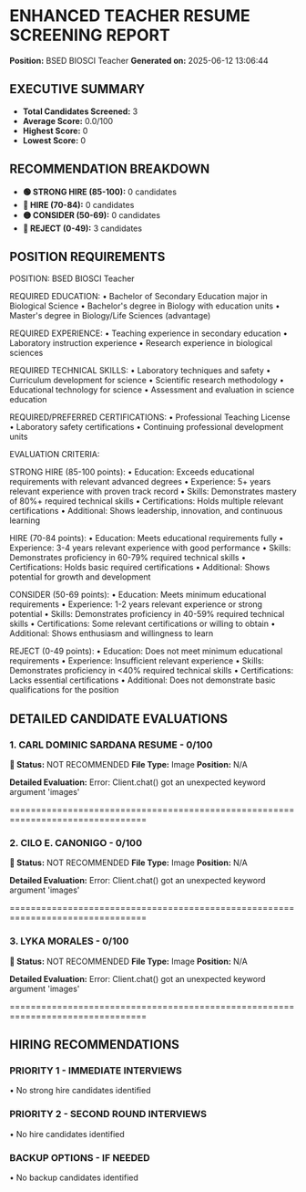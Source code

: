 
# ENHANCED TEACHER RESUME SCREENING REPORT
**Position:** BSED BIOSCI Teacher
**Generated on:** 2025-06-12 13:06:44

## EXECUTIVE SUMMARY
- **Total Candidates Screened:** 3
- **Average Score:** 0.0/100
- **Highest Score:** 0
- **Lowest Score:** 0

## RECOMMENDATION BREAKDOWN
- **🟢 STRONG HIRE (85-100):** 0 candidates
- **🔵 HIRE (70-84):** 0 candidates  
- **🟡 CONSIDER (50-69):** 0 candidates
- **🔴 REJECT (0-49):** 3 candidates

## POSITION REQUIREMENTS

POSITION: BSED BIOSCI Teacher

REQUIRED EDUCATION:
• Bachelor of Secondary Education major in Biological Science
• Bachelor's degree in Biology with education units
• Master's degree in Biology/Life Sciences (advantage)

REQUIRED EXPERIENCE:
• Teaching experience in secondary education
• Laboratory instruction experience
• Research experience in biological sciences

REQUIRED TECHNICAL SKILLS:
• Laboratory techniques and safety
• Curriculum development for science
• Scientific research methodology
• Educational technology for science
• Assessment and evaluation in science education

REQUIRED/PREFERRED CERTIFICATIONS:
• Professional Teaching License
• Laboratory safety certifications
• Continuing professional development units

EVALUATION CRITERIA:

STRONG HIRE (85-100 points):
• Education: Exceeds educational requirements with relevant advanced degrees
• Experience: 5+ years relevant experience with proven track record
• Skills: Demonstrates mastery of 80%+ required technical skills
• Certifications: Holds multiple relevant certifications
• Additional: Shows leadership, innovation, and continuous learning

HIRE (70-84 points):
• Education: Meets educational requirements fully
• Experience: 3-4 years relevant experience with good performance
• Skills: Demonstrates proficiency in 60-79% required technical skills
• Certifications: Holds basic required certifications
• Additional: Shows potential for growth and development

CONSIDER (50-69 points):
• Education: Meets minimum educational requirements
• Experience: 1-2 years relevant experience or strong potential
• Skills: Demonstrates proficiency in 40-59% required technical skills
• Certifications: Some relevant certifications or willing to obtain
• Additional: Shows enthusiasm and willingness to learn

REJECT (0-49 points):
• Education: Does not meet minimum educational requirements
• Experience: Insufficient relevant experience
• Skills: Demonstrates proficiency in <40% required technical skills
• Certifications: Lacks essential certifications
• Additional: Does not demonstrate basic qualifications for the position


## DETAILED CANDIDATE EVALUATIONS


### 1. CARL DOMINIC SARDANA RESUME - 0/100
**🔴 Status:** NOT RECOMMENDED
**File Type:** Image
**Position:** N/A

**Detailed Evaluation:**
Error: Client.chat() got an unexpected keyword argument 'images'

================================================================================

### 2. CILO E. CANONIGO - 0/100
**🔴 Status:** NOT RECOMMENDED
**File Type:** Image
**Position:** N/A

**Detailed Evaluation:**
Error: Client.chat() got an unexpected keyword argument 'images'

================================================================================

### 3. LYKA MORALES - 0/100
**🔴 Status:** NOT RECOMMENDED
**File Type:** Image
**Position:** N/A

**Detailed Evaluation:**
Error: Client.chat() got an unexpected keyword argument 'images'

================================================================================


## HIRING RECOMMENDATIONS

### PRIORITY 1 - IMMEDIATE INTERVIEWS
• No strong hire candidates identified

### PRIORITY 2 - SECOND ROUND INTERVIEWS
• No hire candidates identified

### BACKUP OPTIONS - IF NEEDED
• No backup candidates identified
